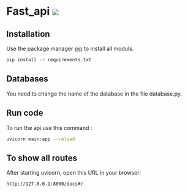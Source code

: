 # Fast_api <img src="https://img.shields.io/badge/fastapi-109989?style=for-the-badge&logo=FASTAPI&logoColor=white"/>

## Installation

Use the package manager [pip](https://pip.pypa.io/en/stable/) to install all moduls.

```bash
pip install -r requirements.txt
```
## Databases
You need to change the name of the database in the file database.py.

## Run code
To run the api use this command :

```bash
uvicorn main:app --reload
```

## To show all routes
After starting uvicorn, open this URL in your browser:

```bash
http://127.0.0.1:8000/docs#/
```
